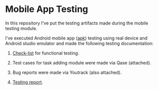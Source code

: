 # Mobile App Testing
In this repository I've put the testing artifacts made during the mobile testing module.

I've executed Android mobile app ([apk](https://drive.google.com/file/d/1IkqWnm6z293ETG0MdveKTjrsrWd7WQHz/view)) testing using real device and Android studio emulator and made the following testing documentation:

1. [Check-list](https://docs.google.com/spreadsheets/d/12SotyRIq8lH5j7JCjq4t_DIyieck5_bH/edit?usp=sharing&ouid=112360410079709621314&rtpof=true&sd=true) for functional testing.

2. Test cases for task adding module were made via Qase (attached).

3. Bug reports were made via Youtrack (also attached).

4. [Testing report](https://drive.google.com/file/d/1YPUZG-IigQdxslUF3Tn3T3b6X-AYBNpM/view?usp=sharing). 
